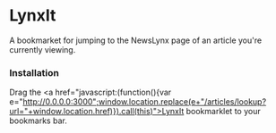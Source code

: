 LynxIt
===

A bookmarket for jumping to the NewsLynx page of an article you're currently viewing.


### Installation

Drag the <a href="javascript:(function(){var e="http://0.0.0.0:3000";window.location.replace(e+"/articles/lookup?url="+window.location.href)}).call(this)">LynxIt</a> bookmarklet to your bookmarks bar.
